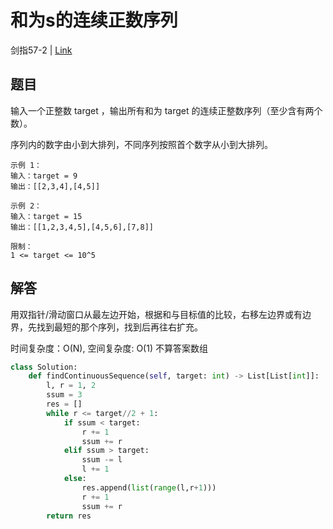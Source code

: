# 和为s的连续正数序列
剑指57-2 | [Link](https://leetcode-cn.com/problems/he-wei-sde-lian-xu-zheng-shu-xu-lie-lcof/)

## 题目
输入一个正整数 target ，输出所有和为 target 的连续正整数序列（至少含有两个数）。

序列内的数字由小到大排列，不同序列按照首个数字从小到大排列。
```
示例 1：
输入：target = 9
输出：[[2,3,4],[4,5]]

示例 2：
输入：target = 15
输出：[[1,2,3,4,5],[4,5,6],[7,8]]

限制：
1 <= target <= 10^5
```

## 解答
用双指针/滑动窗口从最左边开始，根据和与目标值的比较，右移左边界或有边界，先找到最短的那个序列，找到后再往右扩充。

时间复杂度：O(N), 空间复杂度: O(1) 不算答案数组
```python
class Solution:
    def findContinuousSequence(self, target: int) -> List[List[int]]:
        l, r = 1, 2
        ssum = 3
        res = []
        while r <= target//2 + 1:
            if ssum < target:
                r += 1
                ssum += r
            elif ssum > target:
                ssum -= l
                l += 1
            else:
                res.append(list(range(l,r+1)))
                r += 1
                ssum += r
        return res
```